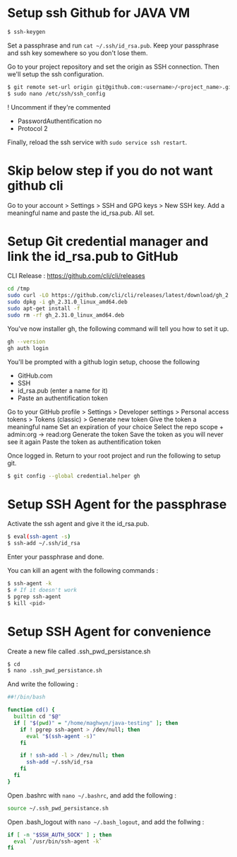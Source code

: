 # Setup ssh Github for JAVA VM

```bash
$ ssh-keygen
```

Set a passphrase and run `cat ~/.ssh/id_rsa.pub`.
Keep your passphrase and ssh key somewhere so you don't lose them.

Go to your project repository and set the origin as SSH connection.
Then we'll setup the ssh configuration.

```bash
$ git remote set-url origin git@github.com:<username>/<project_name>.git
$ sudo nano /etc/ssh/ssh_config
```

! Uncomment if they're commented
- PasswordAuthentification no
- Protocol 2

Finally, reload the ssh service with `sudo service ssh restart`.

# Skip below step if you do not want github cli

Go to your account > Settings > SSH and GPG keys > New SSH key.
Add a meaningful name and paste the id_rsa.pub.
All set.

# Setup Git credential manager and link the id_rsa.pub to GitHub

CLI Release : https://github.com/cli/cli/releases

```bash
cd /tmp
sudo curl -LO https://github.com/cli/cli/releases/latest/download/gh_2.31.0_linux_amd64.deb
sudo dpkg -i gh_2.31.0_linux_amd64.deb
sudo apt-get install -f
sudo rm -rf gh_2.31.0_linux_amd64.deb
```

You've now installer gh, the following command will tell you how to set it up.

```bash
gh --version
gh auth login
```

You'll be prompted with a github login setup, choose the following

- GitHub.com
- SSH
- id_rsa.pub (enter a name for it)
- Paste an authentification token

Go to your GitHub profile > Settings > Developer settings > Personal access tokens > Tokens (classic) > Generate new token
Give the token a meaningful name
Set an expiration of your choice
Select the repo scope + admin:org -> read:org
Generate the token
Save the token as you will never see it again
Paste the token as authentification token

Once logged in.
Return to your root project and run the following to setup git.

```bash
$ git config --global credential.helper gh
```

# Setup SSH Agent for the passphrase

Activate the ssh agent and give it the id_rsa.pub.

```bash
$ eval(ssh-agent -s)
$ ssh-add ~/.ssh/id_rsa
```

Enter your passphrase and done.

You can kill an agent with the following commands :

```bash
$ ssh-agent -k
$ # If it doesn't work
$ pgrep ssh-agent
$ kill <pid>
```

# Setup SSH Agent for convenience

Create a new file called .ssh_pwd_persistance.sh

```bash
$ cd
$ nano .ssh_pwd_persistance.sh
```

And write the following :

```bash
##!/bin/bash

function cd() {
  builtin cd "$@"
  if [ "$(pwd)" = "/home/maghwyn/java-testing" ]; then
    if ! pgrep ssh-agent > /dev/null; then
      eval "$(ssh-agent -s)"
    fi

    if ! ssh-add -l > /dev/null; then
      ssh-add ~/.ssh/id_rsa
    fi
  fi
}
```

Open .bashrc with `nano ~/.bashrc`, and add the following : 

```bash
source ~/.ssh_pwd_persistance.sh
```

Open .bash_logout with `nano ~/.bash_logout`, and add the follwing :

```bash
if [ -n "$SSH_AUTH_SOCK" ] ; then
  eval `/usr/bin/ssh-agent -k`
fi
```